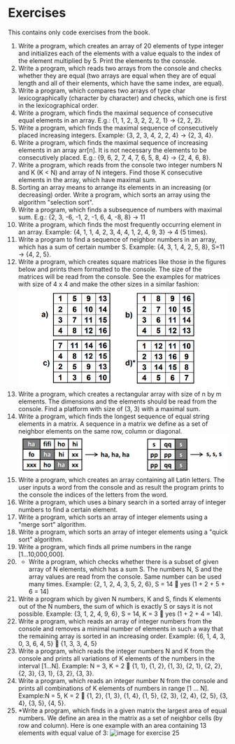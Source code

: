 # Exercises #
This contains only code exercises from the book.


1. Write a program, which creates an array of 20 elements of type 
integer and initializes each of the elements with a value equals to the 
index of the element multiplied by 5. Print the elements to the console.
2. Write a program, which reads two arrays from the console and checks 
whether they are equal (two arrays are equal when they are of equal 
length and all of their elements, which have the same index, are equal).
3. Write a program, which compares two arrays of type char
lexicographically (character by character) and checks, which one is first 
in the lexicographical order.
4. Write a program, which finds the maximal sequence of consecutive 
equal elements in an array. E.g.: {1, 1, 2, 3, 2, 2, 2, 1} -> {2, 2, 2}.
5. Write a program, which finds the maximal sequence of consecutively 
placed increasing integers. Example: {3, 2, 3, 4, 2, 2, 4} -> {2, 3, 4}.
6. Write a program, which finds the maximal sequence of increasing 
elements in an array arr[n]. It is not necessary the elements to be 
consecutively placed. E.g.: {9, 6, 2, 7, 4, 7, 6, 5, 8, 4} -> {2, 4, 6, 8}.
7. Write a program, which reads from the console two integer numbers N
and K (K < N) and array of N integers. Find those K consecutive 
elements in the array, which have maximal sum.
8. Sorting an array means to arrange its elements in an increasing (or
decreasing) order. Write a program, which sorts an array using the 
algorithm "selection sort".
9. Write a program, which finds a subsequence of numbers with 
maximal sum. E.g.: {2, 3, -6, -1, 2, -1, 6, 4, -8, 8} -> 11
10. Write a program, which finds the most frequently occurring element in 
an array. Example: {4, 1, 1, 4, 2, 3, 4, 4, 1, 2, 4, 9, 3} -> 4 (5 times).
11. Write a program to find a sequence of neighbor numbers in an array, 
which has a sum of certain number S. Example: {4, 3, 1, 4, 2, 5, 8},
S=11 -> {4, 2, 5}.
12. Write a program, which creates square matrices like those in the 
figures below and prints them formatted to the console. The size of the 
matrices will be read from the console. See the examples for matrices 
with size of 4 x 4 and make the other sizes in a similar fashion:  ![image for exercise 12](img/07ex12.png)  
13. Write a program, which creates a rectangular array with size of n by m 
elements. The dimensions and the elements should be read from the 
console. Find a platform with size of (3, 3) with a maximal sum.
14. Write a program, which finds the longest sequence of equal string
elements in a matrix. A sequence in a matrix we define as a set of 
neighbor elements on the same row, column or diagonal.  ![image for exercise 14](img/07ex14.png)  
15. Write a program, which creates an array containing all Latin letters. 
The user inputs a word from the console and as result the program 
prints to the console the indices of the letters from the word.
16. Write a program, which uses a binary search in a sorted array of 
integer numbers to find a certain element.
17. Write a program, which sorts an array of integer elements using a "merge
sort" algorithm.
18. Write a program, which sorts an array of integer elements using a "quick
sort" algorithm.
19. Write a program, which finds all prime numbers in the range 
[1...10,000,000].
20. * Write a program, which checks whether there is a subset of given 
array of N elements, which has a sum S. The numbers N, S and the array 
values are read from the console. Same number can be used many times.
Example: {2, 1, 2, 4, 3, 5, 2, 6}, S = 14  yes (1 + 2 + 5 + 6 = 14)
21. Write a program which by given N numbers, K and S, finds K elements out 
of the N numbers, the sum of which is exactly S or says it is not possible.
Example: {3, 1, 2, 4, 9, 6}, S = 14, K = 3  yes (1 + 2 + 4 = 14).
22. Write a program, which reads an array of integer numbers from the 
console and removes a minimal number of elements in such a way 
that the remaining array is sorted in an increasing order.
Example: {6, 1, 4, 3, 0, 3, 6, 4, 5}  {1, 3, 3, 4, 5}
23. Write a program, which reads the integer numbers N and K from the 
console and prints all variations of K elements of the numbers in the 
interval [1…N]. Example: N = 3, K = 2  {1, 1}, {1, 2}, {1, 3}, {2, 1}, 
{2, 2}, {2, 3}, {3, 1}, {3, 2}, {3, 3}.
24. Write a program, which reads an integer number N from the console and 
prints all combinations of K elements of numbers in range [1 … N].
Example:N = 5, K = 2  {1, 2}, {1, 3}, {1, 4}, {1, 5}, {2, 3}, {2, 4}, 
{2, 5}, {3, 4}, {3, 5}, {4, 5}.
25. *Write a program, which finds in a given matrix the largest area of 
equal numbers. We define an area in the matrix as a set of neighbor 
cells (by row and column). Here is one example with an area containing 
13 elements with equal value of 3:  ![image for exercise 25](img/07ex25)

